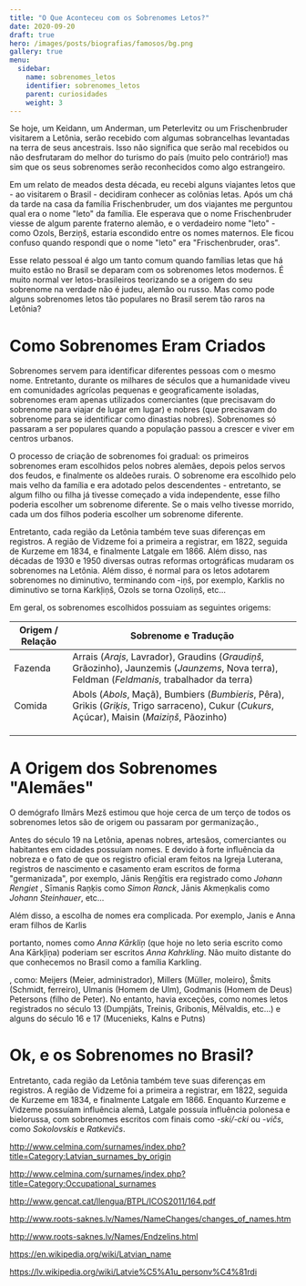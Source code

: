 ```yaml
---
title: "O Que Aconteceu com os Sobrenomes Letos?"
date: 2020-09-20
draft: true
hero: /images/posts/biografias/famosos/bg.png
gallery: true
menu:
  sidebar:
    name: sobrenomes_letos
    identifier: sobrenomes_letos
    parent: curiosidades
    weight: 3
---
```


Se hoje, um Keidann, um Anderman, um Peterlevitz ou um Frischenbruder visitarem a Letônia, serão recebido com algumas sobrancelhas levantadas na terra de seus ancestrais. Isso não significa que serão mal recebidos ou não desfrutaram do melhor do turismo do país (muito pelo contrário!) mas sim que os seus sobrenomes serão reconhecidos como algo estrangeiro.

Em um relato de meados desta década, eu recebi alguns viajantes letos que - ao visitarem o Brasil - decidiram conhecer as colônias letas. Após um chá da tarde na casa da família Frischenbruder, um dos viajantes me perguntou qual era o nome "leto" da família. Ele esperava que o nome Frischenbruder viesse de algum parente fraterno alemão, e o verdadeiro nome "leto" - como Ozols, Berziņš, estaria escondido entre os nomes maternos. Ele ficou confuso quando respondi que o nome "leto" era "Frischenbruder, oras".

Esse relato pessoal é algo um tanto comum quando famílias letas que há muito estão no Brasil se deparam com os sobrenomes letos modernos. É muito normal ver letos-brasileiros teorizando se a origem do seu sobrenome na verdade não é judeu, alemão ou russo. Mas como pode alguns sobrenomes letos tão populares no Brasil serem tão raros na Letônia?

# Como Sobrenomes Eram Criados

Sobrenomes servem para identificar diferentes pessoas com o mesmo nome. Entretanto, durante os milhares de séculos que a humanidade viveu em comunidades agrícolas pequenas e geograficamente isoladas, sobrenomes eram apenas utilizados comerciantes (que precisavam do sobrenome para viajar de lugar em lugar) e nobres (que precisavam do sobrenome para se identificar como dinastias nobres). Sobrenomes só passaram a ser populares quando a população passou a crescer e viver em centros urbanos.

O processo de criação de sobrenomes foi gradual: os primeiros sobrenomes eram escolhidos pelos nobres alemães, depois pelos servos dos feudos, e finalmente os aldeões rurais. O sobrenome era escolhido pelo mais velho da família e era adotado pelos descendentes - entretanto, se algum filho ou filha já tivesse começado a vida independente, esse filho poderia escolher um sobrenome diferente. Se o mais velho tivesse morrido, cada um dos filhos poderia escolher um sobrenome diferente.

Entretanto, cada região da Letônia também teve suas diferenças em registros. A região de Vidzeme foi a primeira a registrar, em 1822, seguida de Kurzeme em 1834, e finalmente Latgale em 1866. Além disso, nas décadas de 1930 e 1950 diversas outras reformas ortográficas mudaram os sobrenomes na Letônia. Além disso, é normal para os letos adotarem sobrenomes no diminutivo, terminando com -iņš, por exemplo, Karklis no diminutivo se torna Karkļiņš, Ozols se torna Ozoliņš, etc...

Em geral, os sobrenomes escolhidos possuiam as seguintes origems:

| Origem / Relação | Sobrenome e Tradução                                         |
| ---------------- | ------------------------------------------------------------ |
| Fazenda          | Arrais (*Arajs*, Lavrador), Graudins (*Graudiņš*, Grãozinho),  Jaunzemis (*Jaunzems*, Nova terra), Feldman (*Feldmanis*, trabalhador da terra) |
| Comida           | Abols (*Abols*, Maçã), Bumbiers (*Bumbieris*, Pêra), Grikis (*Griķis*, Trigo sarraceno), Cukur (*Cukurs*, Açúcar), Maisin (*Maiziņš*, Pãozinho) |
|                  |                                                              |
|                  |                                                              |
|                  |                                                              |




# A Origem dos Sobrenomes "Alemães"

O demógrafo Ilmārs Mezš estimou que hoje cerca de um terço de todos os sobrenomes letos são de origem ou passaram por germanização., 

Antes do século 19 na Letônia, apenas nobres, artesãos, comerciantes ou habitantes em cidades possuíam nomes. E devido à forte influência da nobreza  e o fato de que os registro oficial eram feitos na Igreja Luterana, registros de nascimento e casamento eram escritos de forma "germanizada", por exemplo,  Jānis Reņģītis era registrado como *Johann Rengiet* , Sīmanis Raņķis como *Simon Ranck*, Jānis Akmeņkalis como *Johann Steinhauer*, etc... 

Além disso, a escolha de nomes era complicada. Por exemplo, Janis e Anna eram filhos de Karlis

portanto, nomes como *Anna Kārkliņ* (que hoje no leto seria escrito como Ana Kārkļiņa) poderiam ser escritos *Anna Kahrkling*. Não muito distante do que conhecemos no Brasil como a família Karkling.

, como: Meijers (Meier, administrador), Millers (Müller, moleiro), Šmits (Schmidt, ferreiro), Ulmanis (Homem de Ulm), Godmanis (Homem de Deus) Petersons (filho de Peter). No entanto, havia exceções, como nomes letos registrados no século 13 (Dumpjāts, Treinis, Gribonis, Mēlvaldis, etc...) e alguns do século 16 e 17 (Mucenieks, Kalns e Putns)

# Ok, e os Sobrenomes no Brasil?



Entretanto, cada região da Letônia também teve suas diferenças em registros. A região de Vidzeme foi a primeira a registrar, em 1822, seguida de Kurzeme em 1834, e finalmente Latgale em 1866. Enquanto Kurzeme e Vidzeme possuíam influência alemã, Latgale possuía influência polonesa e bielorussa, com sobrenomes  escritos com finais como *-ski/-cki* ou *-vičs*, como *Sokolovskis* e *Ratkevičs*.



http://www.celmina.com/surnames/index.php?title=Category:Latvian_surnames_by_origin

http://www.celmina.com/surnames/index.php?title=Category:Occupational_surnames

http://www.gencat.cat/llengua/BTPL/ICOS2011/164.pdf

http://www.roots-saknes.lv/Names/NameChanges/changes_of_names.htm

http://www.roots-saknes.lv/Names/Endzelins.html

https://en.wikipedia.org/wiki/Latvian_name

https://lv.wikipedia.org/wiki/Latvie%C5%A1u_personv%C4%81rdi